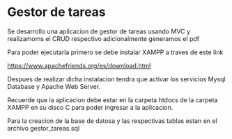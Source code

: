 
# Gestor de tareas

Se desarrollo una aplicacion de gestor de tareas usando MVC y realizamoms el CRUD respectivo adicionalmente generamos el pdf

Para poder ejecutarla primero se debe instalar XAMPP a traves de este link 

https://www.apachefriends.org/es/download.html

Despues de realizar dicha instalacion tendra que activar los servicios Mysql Database y Apache Web Server.

Recuerde que la aplicacion debe estar en la carpeta htdocs de la carpeta XAMPP en su disco C para poder ingresar a la aplicacion.

Para la creacion de la base de datosa y las respectivas tablas estan en el archivo gestor_tareas.sql
